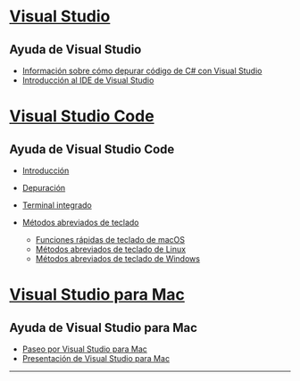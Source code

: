 
<!-- VS -------------------------->
# <a name="visual-studiotabvisual-studio"></a>[Visual Studio](#tab/visual-studio)

## <a name="visual-studio-help"></a>Ayuda de Visual Studio

* [Información sobre cómo depurar código de C# con Visual Studio](https://docs.microsoft.com/en-us/visualstudio/debugger/getting-started-with-the-debugger?view=vs-2017)
* [Introducción al IDE de Visual Studio](https://docs.microsoft.com/en-us/visualstudio/ide/visual-studio-ide?view=vs-2017)

<!-- Code -------------------------->
# <a name="visual-studio-codetabvisual-studio-code"></a>[Visual Studio Code](#tab/visual-studio-code)

## <a name="visual-studio-code-help"></a>Ayuda de Visual Studio Code

* [Introducción](https://code.visualstudio.com/docs)
* [Depuración](https://code.visualstudio.com/docs/editor/debugging)
* [Terminal integrado](https://code.visualstudio.com/docs/editor/integrated-terminal)
* [Métodos abreviados de teclado](https://code.visualstudio.com/docs/getstarted/keybindings#_keyboard-shortcuts-reference)

  * [Funciones rápidas de teclado de macOS](https://code.visualstudio.com/shortcuts/keyboard-shortcuts-macos.pdf)
  * [Métodos abreviados de teclado de Linux](https://code.visualstudio.com/shortcuts/keyboard-shortcuts-linux.pdf)
  * [Métodos abreviados de teclado de Windows](https://code.visualstudio.com/shortcuts/keyboard-shortcuts-windows.pdf)

<!-- Mac -------------------------->
# <a name="visual-studio-for-mactabvisual-studio-mac"></a>[Visual Studio para Mac](#tab/visual-studio-mac)

## <a name="visual-studio-for-mac-help"></a>Ayuda de Visual Studio para Mac

* [Paseo por Visual Studio para Mac](https://docs.microsoft.com/en-us/visualstudio/mac/ide-tour)
* [Presentación de Visual Studio para Mac](https://docs.microsoft.com/en-us/visualstudio/mac/)

---  
<!-- End of VS tabs -->